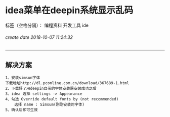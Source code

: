 ﻿# idea菜单在deepin系统显示乱码

标签（空格分隔）： 编程资料 开发工具 ide
###### create date 2018-10-07 11:24:32
---

## 解决方案
    1、安装simsun字体
    下载地址http://dl.pconline.com.cn/download/367689-1.html
    2、下载好了用deepin自带的字体安装器安装成功之后
    3、idea 选择 settings -> Appearance
    4、勾选 Override default fonts by (not recommended)
        选择 name : Simsum(刚刚安装的字体)
    5、确认后即可生效




